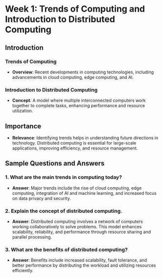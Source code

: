 # Week 1: Trends of Computing and Introduction to Distributed Computing

## Introduction

### Trends of Computing

- **Overview**: Recent developments in computing technologies, including advancements in cloud computing, edge computing, and AI.

### Introduction to Distributed Computing

- **Concept**: A model where multiple interconnected computers work together to complete tasks, enhancing performance and resource utilization.

## Importance

- **Relevance**: Identifying trends helps in understanding future directions in technology. Distributed computing is essential for large-scale applications, improving efficiency, and resource management.

## Sample Questions and Answers

### 1. What are the main trends in computing today?

- **Answer**: Major trends include the rise of cloud computing, edge computing, integration of AI and machine learning, and increased focus on data privacy and security.

### 2. Explain the concept of distributed computing.

- **Answer**: Distributed computing involves a network of computers working collaboratively to solve problems. This model enhances scalability, reliability, and performance through resource sharing and parallel processing.

### 3. What are the benefits of distributed computing?

- **Answer**: Benefits include increased scalability, fault tolerance, and better performance by distributing the workload and utilizing resources efficiently.
